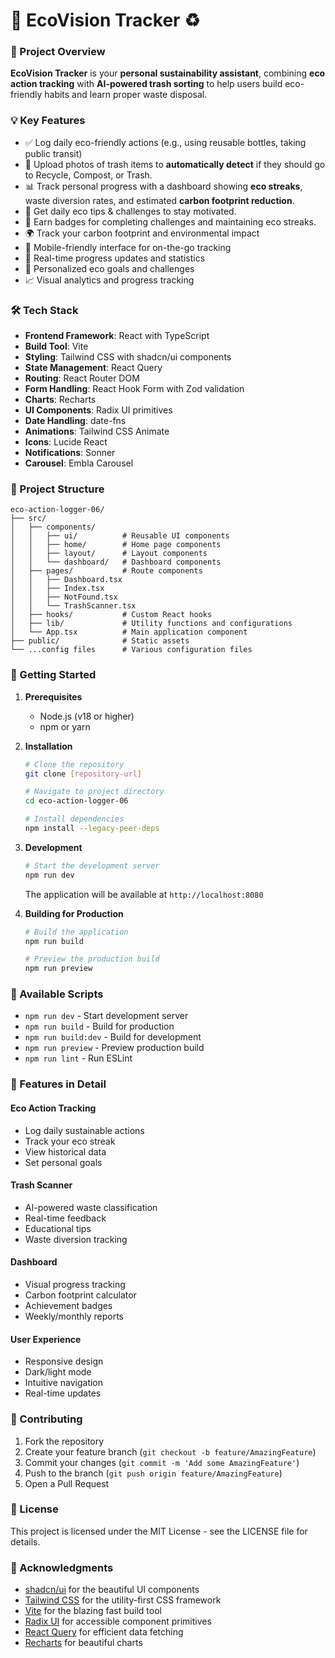 # 🌱 EcoVision Tracker ♻️

### 🚀 Project Overview
**EcoVision Tracker** is your **personal sustainability assistant**, combining **eco action tracking** with **AI-powered trash sorting** to help users build eco-friendly habits and learn proper waste disposal. 

### 💡 Key Features
- ✅ Log daily eco-friendly actions (e.g., using reusable bottles, taking public transit)
- 📸 Upload photos of trash items to **automatically detect** if they should go to Recycle, Compost, or Trash.
- 📊 Track personal progress with a dashboard showing **eco streaks**, waste diversion rates, and estimated **carbon footprint reduction**.
- 🔔 Get daily eco tips & challenges to stay motivated.
- 🎉 Earn badges for completing challenges and maintaining eco streaks.
- 🌍 Track your carbon footprint and environmental impact
- 📱 Mobile-friendly interface for on-the-go tracking
- 🔄 Real-time progress updates and statistics
- 🎯 Personalized eco goals and challenges
- 📈 Visual analytics and progress tracking

### 🛠️ Tech Stack
- **Frontend Framework**: React with TypeScript
- **Build Tool**: Vite
- **Styling**: Tailwind CSS with shadcn/ui components
- **State Management**: React Query
- **Routing**: React Router DOM
- **Form Handling**: React Hook Form with Zod validation
- **Charts**: Recharts
- **UI Components**: Radix UI primitives
- **Date Handling**: date-fns
- **Animations**: Tailwind CSS Animate
- **Icons**: Lucide React
- **Notifications**: Sonner
- **Carousel**: Embla Carousel

### 📂 Project Structure
```
eco-action-logger-06/
├── src/
│   ├── components/
│   │   ├── ui/          # Reusable UI components
│   │   ├── home/        # Home page components
│   │   ├── layout/      # Layout components
│   │   └── dashboard/   # Dashboard components
│   ├── pages/           # Route components
│   │   ├── Dashboard.tsx
│   │   ├── Index.tsx
│   │   ├── NotFound.tsx
│   │   └── TrashScanner.tsx
│   ├── hooks/           # Custom React hooks
│   ├── lib/             # Utility functions and configurations
│   └── App.tsx          # Main application component
├── public/              # Static assets
└── ...config files      # Various configuration files
```

### 🚀 Getting Started

1. **Prerequisites**
   - Node.js (v18 or higher)
   - npm or yarn

2. **Installation**
   ```bash
   # Clone the repository
   git clone [repository-url]

   # Navigate to project directory
   cd eco-action-logger-06

   # Install dependencies
   npm install --legacy-peer-deps
   ```

3. **Development**
   ```bash
   # Start the development server
   npm run dev
   ```
   The application will be available at `http://localhost:8080`

4. **Building for Production**
   ```bash
   # Build the application
   npm run build

   # Preview the production build
   npm run preview
   ```

### 🔧 Available Scripts
- `npm run dev` - Start development server
- `npm run build` - Build for production
- `npm run build:dev` - Build for development
- `npm run preview` - Preview production build
- `npm run lint` - Run ESLint

### 🎯 Features in Detail

#### Eco Action Tracking
- Log daily sustainable actions
- Track your eco streak
- View historical data
- Set personal goals

#### Trash Scanner
- AI-powered waste classification
- Real-time feedback
- Educational tips
- Waste diversion tracking

#### Dashboard
- Visual progress tracking
- Carbon footprint calculator
- Achievement badges
- Weekly/monthly reports

#### User Experience
- Responsive design
- Dark/light mode
- Intuitive navigation
- Real-time updates

### 🤝 Contributing
1. Fork the repository
2. Create your feature branch (`git checkout -b feature/AmazingFeature`)
3. Commit your changes (`git commit -m 'Add some AmazingFeature'`)
4. Push to the branch (`git push origin feature/AmazingFeature`)
5. Open a Pull Request

### 📝 License
This project is licensed under the MIT License - see the LICENSE file for details.

### 🙏 Acknowledgments
- [shadcn/ui](https://ui.shadcn.com/) for the beautiful UI components
- [Tailwind CSS](https://tailwindcss.com/) for the utility-first CSS framework
- [Vite](https://vitejs.dev/) for the blazing fast build tool
- [Radix UI](https://www.radix-ui.com/) for accessible component primitives
- [React Query](https://tanstack.com/query/latest) for efficient data fetching
- [Recharts](https://recharts.org/) for beautiful charts 
